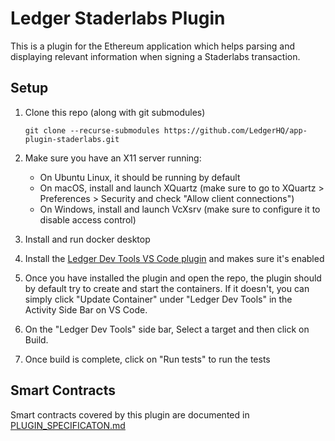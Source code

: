 # Ledger Staderlabs Plugin

This is a plugin for the Ethereum application which helps parsing and displaying relevant information when signing a Staderlabs transaction.

## Setup

1. Clone this repo (along with git submodules)
    ```shell
    git clone --recurse-submodules https://github.com/LedgerHQ/app-plugin-staderlabs.git
    ```

2. Make sure you have an X11 server running:
    - On Ubuntu Linux, it should be running by default
    - On macOS, install and launch XQuartz (make sure to go to XQuartz > Preferences > Security and check "Allow client connections")
    - On Windows, install and launch VcXsrv (make sure to configure it to disable access control)

3. Install and run docker desktop

4. Install the [Ledger Dev Tools VS Code plugin](https://marketplace.visualstudio.com/items?itemName=LedgerHQ.ledger-dev-tools&ssr=false#overview) and makes sure it's enabled

5. Once you have installed the plugin and open the repo, the plugin should by default try to create and start the containers. If it doesn't, you can simply click "Update Container" under "Ledger Dev Tools" in the Activity Side Bar on VS Code.

6. On the "Ledger Dev Tools" side bar, Select a target and then click on Build.

7. Once build is complete, click on "Run tests" to run the tests


## Smart Contracts

Smart contracts covered by this plugin are documented in [PLUGIN_SPECIFICATON.md](https://github.com/LedgerHQ/app-plugin-staderlabs/blob/develop/PLUGIN_SPECIFICATION.md)
